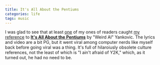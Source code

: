 ```yaml
---
title: It's All About the Pentiums
categories: life
tags: music
---
```


I was glad to see that at least [one](https://twitter.com/bgrainger/status/1117302031549550593) of my ones of readers caught [my reference](/blog/one-room-schoolhouses/) to [**It's All About the Pentiums**](https://en.wikipedia.org/wiki/It%27s_All_About_the_Pentiums) by "Weird Al" Yankovic. The lyrics and video are a bit PG, but it went viral among computer nerds like myself back before going viral was a thing. It's full of hilaroiusly obsolete culture references, not the least of which is "I ain't afraid of Y2K," which, as it turned out, he had no need to be.
